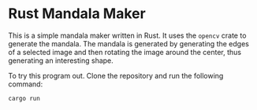# Rust Mandala Maker

This is a simple mandala maker written in Rust. It uses the `opencv` crate to generate the mandala. The mandala is generated by generating the edges of a selected image and then rotating the image around the center, thus generating an interesting shape.


To try this program out. Clone the repository and run the following command:

```bash
cargo run
```
